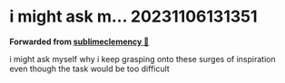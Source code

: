 # i might ask m... 20231106131351
**Forwarded from [sublimeclemency 🎄](https://t.me/sublimeclemency)**

i might ask myself why i keep grasping onto these surges of inspiration even though the task would be too difficult